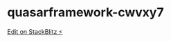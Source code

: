 # quasarframework-cwvxy7

[Edit on StackBlitz ⚡️](https://stackblitz.com/edit/quasarframework-cwvxy7)
